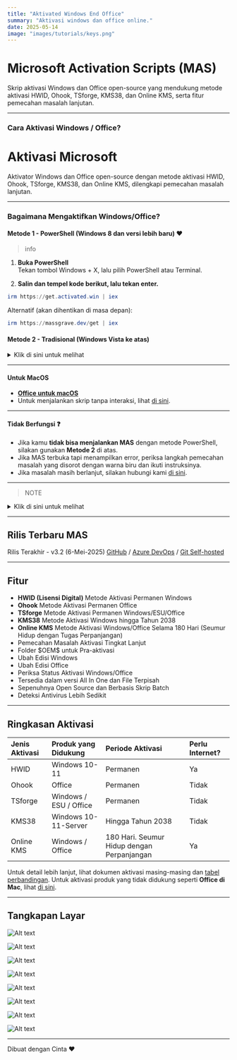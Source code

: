 ```yaml
---
title: "Aktivated Windows End Office"
summary: "Aktivasi windows dan office online."
date: 2025-05-14
image: "images/tutorials/keys.png"
---
```

# Microsoft Activation Scripts (MAS)

Skrip aktivasi Windows dan Office open-source yang mendukung metode aktivasi HWID, Ohook, TSforge, KMS38, dan Online KMS, serta fitur pemecahan masalah lanjutan.

---

### Cara Aktivasi Windows / Office?

# Aktivasi Microsoft

Aktivator Windows dan Office open-source dengan metode aktivasi HWID, Ohook, TSforge, KMS38, dan Online KMS, dilengkapi pemecahan masalah lanjutan.

---

### Bagaimana Mengaktifkan Windows/Office?

#### Metode 1 - PowerShell (Windows 8 dan versi lebih baru) ❤️

> info

1. **Buka PowerShell**  
   Tekan tombol Windows + X, lalu pilih PowerShell atau Terminal.

2. **Salin dan tempel kode berikut, lalu tekan enter.**  

```powershell
irm https://get.activated.win | iex
```

Alternatif (akan dihentikan di masa depan):

```powershell
irm https://massgrave.dev/get | iex
```

#### Metode 2 - Tradisional (Windows Vista ke atas)

<details>
  <summary>Klik di sini untuk melihat</summary>

1. Unduh file menggunakan salah satu tautan di bawah ini:
   
   ```Download
   https://github.com/massgravel/Microsoft-Activation-Scripts/archive/refs/heads/master.zip
   ```
   atau

   ```Download
   https://git.activated.win/massgrave/Microsoft-Activation-Scripts/archive/master.zip
   ```

2. Klik kanan pada file zip yang telah diunduh dan ekstrak isinya.
3. Di dalam folder hasil ekstrak, temukan folder bernama _**All-In-One-Version**_.
4. Jalankan file bernama _**MAS_AIO.cmd**_.
5. Kamu akan melihat opsi aktivasi. Ikuti petunjuk di layar.
6. Selesai.

</details>

---

#### Untuk MacOS

* **[Office untuk macOS](office_for_mac.md)**
* Untuk menjalankan skrip tanpa interaksi, lihat [di sini](command_line_switches.md).

---

#### Tidak Berfungsi ❓

* Jika kamu **tidak bisa menjalankan MAS** dengan metode PowerShell, silakan gunakan **Metode 2** di atas.
* Jika MAS terbuka tapi menampilkan error, periksa langkah pemecahan masalah yang disorot dengan warna biru dan ikuti instruksinya.
* Jika masalah masih berlanjut, silakan hubungi kami [di sini](troubleshoot.md).

---

> NOTE
<details>
  <summary>Klik di sini untuk melihat</summary>

- Perintah IRM di PowerShell mengunduh skrip dari URL tertentu, dan IEX menjalankannya.
- Selalu periksa URL sebelum menjalankan perintah dan pastikan sumber terpercaya saat mengunduh file manual.
- Hati-hati, beberapa menyebarkan malware yang menyamar sebagai MAS dengan mengubah URL di perintah IRM.

</details>

---

## Rilis Terbaru MAS

Rilis Terakhir - v3.2 (6-Mei-2025)
[GitHub](https://github.com/massgravel/Microsoft-Activation-Scripts) / [Azure DevOps](https://dev.azure.com/massgrave/_git/Microsoft-Activation-Scripts) / [Git Self-hosted](https://git.activated.win/massgrave/Microsoft-Activation-Scripts)

---

## Fitur

* **HWID (Lisensi Digital)** Metode Aktivasi Permanen Windows
* **Ohook** Metode Aktivasi Permanen Office
* **TSforge** Metode Aktivasi Permanen Windows/ESU/Office
* **KMS38** Metode Aktivasi Windows hingga Tahun 2038
* **Online KMS** Metode Aktivasi Windows/Office Selama 180 Hari (Seumur Hidup dengan Tugas Perpanjangan)
* Pemecahan Masalah Aktivasi Tingkat Lanjut
* Folder \$OEM\$ untuk Pra-aktivasi
* Ubah Edisi Windows
* Ubah Edisi Office
* Periksa Status Aktivasi Windows/Office
* Tersedia dalam versi All In One dan File Terpisah
* Sepenuhnya Open Source dan Berbasis Skrip Batch
* Deteksi Antivirus Lebih Sedikit

---

## Ringkasan Aktivasi

| Jenis Aktivasi | Produk yang Didukung   | Periode Aktivasi                           | Perlu Internet? |
| :------------- | :--------------------- | :----------------------------------------- | :-------------- |
| HWID           | Windows 10-11          | Permanen                                   | Ya              |
| Ohook          | Office                 | Permanen                                   | Tidak           |
| TSforge        | Windows / ESU / Office | Permanen                                   | Tidak           |
| KMS38          | Windows 10-11-Server   | Hingga Tahun 2038                          | Tidak           |
| Online KMS     | Windows / Office       | 180 Hari. Seumur Hidup dengan Perpanjangan | Ya              |

Untuk detail lebih lanjut, lihat dokumen aktivasi masing-masing dan [tabel perbandingan](chart.md).
Untuk aktivasi produk yang tidak didukung seperti **Office di Mac**, lihat [di sini](unsupported_products_activation.md).

---

## Tangkapan Layar

![Alt text](/images/tutorials/MAS_AIO.png)

![Alt text](/images/tutorials//MAS_HWID.png)

![Alt text](/images/tutorials/MAS_Ohook.png)

![Alt text](/images/tutorials/MAS_TSforge.png)

![Alt text](/images/tutorials/MAS_Troubleshoot.png)

![Alt text](/images/tutorials/MAS_change_windows_edition.png)

![Alt text](/images/tutorials/MAS_change_office_edition_1.png)

![Alt text](/images/tutorials/MAS_change_office_edition_2.png)

---

Dibuat dengan Cinta ❤️